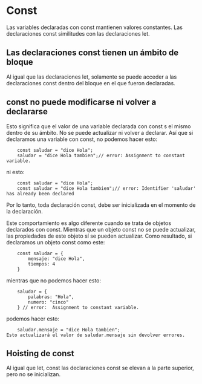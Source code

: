 # Const
Las variables declaradas con const mantienen valores constantes. Las declaraciones const similitudes con las declaraciones let.

## Las declaraciones const tienen un ámbito de bloque
Al igual que las declaraciones let, solamente se puede acceder a las declaraciones const dentro del bloque en el que fueron declaradas.

## const no puede modificarse ni volver a declararse
Esto significa que el valor de una variable declarada con const s el mismo dentro de su ámbito. No se puede actualizar ni volver a declarar. Así que si declaramos una variable con const, no podemos hacer esto:
````
    const saludar = "dice Hola";
    saludar = "dice Hola tambien";// error: Assignment to constant variable. 
````
ni esto:
````
    const saludar = "dice Hola";
    const saludar = "dice Hola tambien";// error: Identifier 'saludar' has already been declared
````
Por lo tanto, toda declaración const, debe ser inicializada en el momento de la declaración.

Este comportamiento es algo diferente cuando se trata de objetos declarados con const. Mientras que un objeto const no se puede actualizar, las propiedades de este objeto sí se pueden actualizar. Como resultado, si declaramos un objeto const como este:
````
    const saludar = {
        mensaje: "dice Hola",
        tiempos: 4
    }
````
mientras que no podemos hacer esto:
````
    saludar = {
        palabras: "Hola",
        numero: "cinco"
    } // error:  Assignment to constant variable.
````
podemos hacer esto:
````
    saludar.mensaje = "dice Hola tambien";
Esto actualizará el valor de saludar.mensaje sin devolver errores.
````
## Hoisting de const
Al igual que let, const las declaraciones const se elevan a la parte superior, pero no se inicializan.